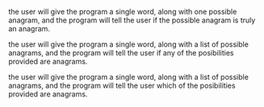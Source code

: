 the user will give the program a single word, along with one possible anagram, and the program will tell the user if the possible anagram is truly an anagram.

the user will give the program a single word, along with a list of possible anagrams, and the program will tell the user if any of the posibilities provided are anagrams.

the user will give the program a single word, along with a list of possible anagrams, and the program will tell the user which of the posibilities provided are anagrams.
